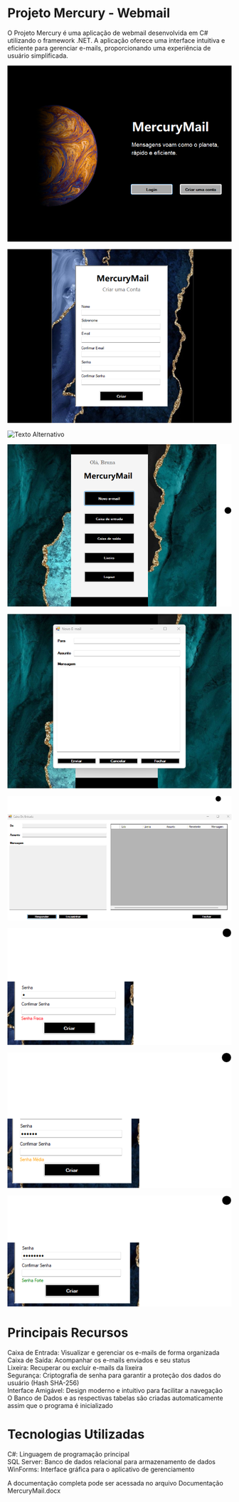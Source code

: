 # Projeto Mercury - Webmail

O Projeto Mercury é uma aplicação de webmail desenvolvida em C# utilizando o framework .NET. A aplicação oferece uma interface intuitiva e eficiente para gerenciar e-mails, proporcionando uma experiência de usuário simplificada.

![Texto Alternativo](ImagensDemonstracao/paginaEntradaMercury.png)

![Texto Alternativo](ImagensDemonstracao/paginaCriarContaMercury.png)

![Texto Alternativo](ImagensDemonstracao/páginaLoginMercury.png)

![Texto Alternativo](ImagensDemonstracao/paginaLogado.png)

![Texto Alternativo](ImagensDemonstracao/enviarEmail.png)

![Texto Alternativo](ImagensDemonstracao/caixaDeEntradaMercury.png)

![Texto Alternativo](ImagensDemonstracao/senhaFraca.png)

![Texto Alternativo](ImagensDemonstracao/senhaMedia.png)

![Texto Alternativo](ImagensDemonstracao/senhaForte.png)


# Principais Recursos

Caixa de Entrada: Visualizar e gerenciar os e-mails de forma organizada <br>
Caixa de Saída: Acompanhar os e-mails enviados e seu status <br>
Lixeira: Recuperar ou excluir e-mails da lixeira <br>
Segurança: Criptografia de senha para garantir a proteção dos dados do usuário (Hash SHA-256) <br>
Interface Amigável: Design moderno e intuitivo para facilitar a navegação <br>
O Banco de Dados e as respectivas tabelas são criadas automaticamente assim que o programa é inicializado <br>

# Tecnologias Utilizadas

C#: Linguagem de programação principal <br>
SQL Server: Banco de dados relacional para armazenamento de dados<br>
WinForms: Interface gráfica para o aplicativo de gerenciamento<br>

A documentação completa pode ser acessada no arquivo Documentação MercuryMail.docx


